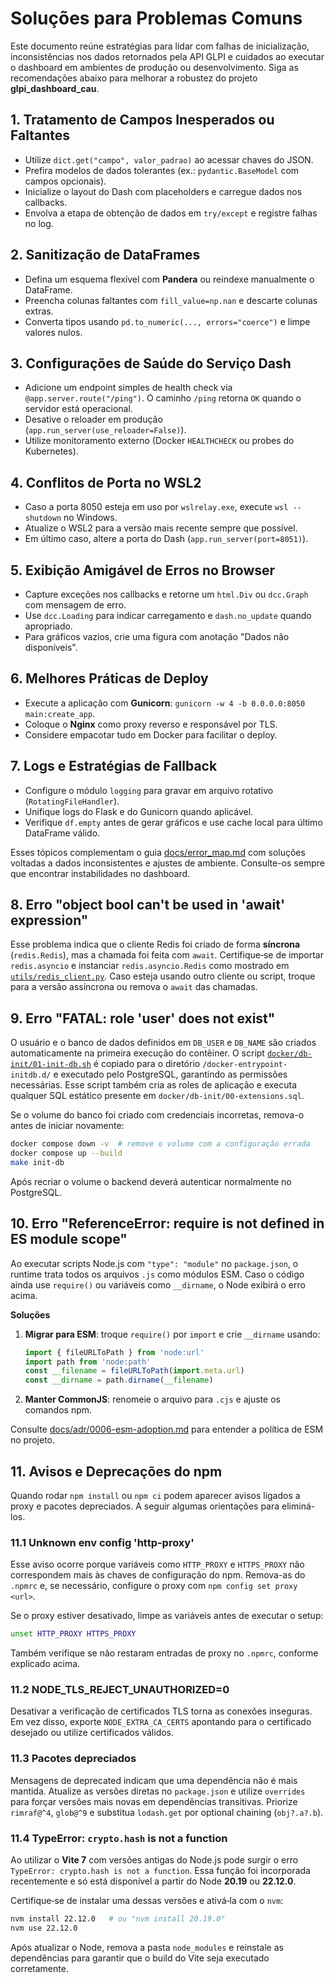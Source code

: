# Soluções para Problemas Comuns

Este documento reúne estratégias para lidar com falhas de inicialização, inconsistências nos dados retornados pela API GLPI e cuidados ao executar o dashboard em ambientes de produção ou desenvolvimento. Siga as recomendações abaixo para melhorar a robustez do projeto **glpi_dashboard_cau**.

## 1. Tratamento de Campos Inesperados ou Faltantes

- Utilize `dict.get("campo", valor_padrao)` ao acessar chaves do JSON.
- Prefira modelos de dados tolerantes (ex.: `pydantic.BaseModel` com campos opcionais).
- Inicialize o layout do Dash com placeholders e carregue dados nos callbacks.
- Envolva a etapa de obtenção de dados em `try/except` e registre falhas no log.

## 2. Sanitização de DataFrames

- Defina um esquema flexível com **Pandera** ou reindexe manualmente o DataFrame.
- Preencha colunas faltantes com `fill_value=np.nan` e descarte colunas extras.
- Converta tipos usando `pd.to_numeric(..., errors="coerce")` e limpe valores nulos.

## 3. Configurações de Saúde do Serviço Dash

- Adicione um endpoint simples de health check via `@app.server.route("/ping")`.
  O caminho `/ping` retorna `OK` quando o servidor está operacional.
- Desative o reloader em produção (`app.run_server(use_reloader=False)`).
- Utilize monitoramento externo (Docker `HEALTHCHECK` ou probes do Kubernetes).

## 4. Conflitos de Porta no WSL2

- Caso a porta 8050 esteja em uso por `wslrelay.exe`, execute `wsl --shutdown` no Windows.
- Atualize o WSL2 para a versão mais recente sempre que possível.
- Em último caso, altere a porta do Dash (`app.run_server(port=8051)`).

## 5. Exibição Amigável de Erros no Browser

- Capture exceções nos callbacks e retorne um `html.Div` ou `dcc.Graph` com mensagem de erro.
- Use `dcc.Loading` para indicar carregamento e `dash.no_update` quando apropriado.
- Para gráficos vazios, crie uma figura com anotação "Dados não disponíveis".

## 6. Melhores Práticas de Deploy

- Execute a aplicação com **Gunicorn**: `gunicorn -w 4 -b 0.0.0.0:8050 main:create_app`.
- Coloque o **Nginx** como proxy reverso e responsável por TLS.
- Considere empacotar tudo em Docker para facilitar o deploy.

## 7. Logs e Estratégias de Fallback

- Configure o módulo `logging` para gravar em arquivo rotativo (`RotatingFileHandler`).
- Unifique logs do Flask e do Gunicorn quando aplicável.
- Verifique `df.empty` antes de gerar gráficos e use cache local para último DataFrame válido.

Esses tópicos complementam o guia [docs/error_map.md](docs/error_map.md) com soluções voltadas a dados inconsistentes e ajustes de ambiente. Consulte-os sempre que encontrar instabilidades no dashboard.

## 8. Erro "object bool can't be used in 'await' expression"

Esse problema indica que o cliente Redis foi criado de forma **síncrona** (`redis.Redis`),
mas a chamada foi feita com `await`. Certifique‑se de importar `redis.asyncio` e
instanciar `redis.asyncio.Redis` como mostrado em
[`utils/redis_client.py`](../src/backend/utils/redis_client.py). Caso esteja
usando outro cliente ou script, troque para a versão assíncrona ou remova o
`await` das chamadas.

## 9. Erro "FATAL: role 'user' does not exist"

O usuário e o banco de dados definidos em `DB_USER` e `DB_NAME` são criados
automaticamente na primeira execução do contêiner. O script
[`docker/db-init/01-init-db.sh`](../docker/db-init/01-init-db.sh) é copiado para
o diretório `/docker-entrypoint-initdb.d/` e executado pelo PostgreSQL,
garantindo as permissões necessárias. Esse script também cria as roles de
aplicação e executa qualquer SQL estático presente em
`docker/db-init/00-extensions.sql`.

Se o volume do banco foi criado com credenciais incorretas, remova-o antes de
iniciar novamente:

```bash
docker compose down -v  # remove o volume com a configuração errada
docker compose up --build
make init-db
```

Após recriar o volume o backend deverá autenticar normalmente no PostgreSQL.

## 10. Erro "ReferenceError: require is not defined in ES module scope"

Ao executar scripts Node.js com `"type": "module"` no `package.json`, o runtime trata todos os arquivos `.js` como módulos ESM. Caso o código ainda use `require()` ou variáveis como `__dirname`, o Node exibirá o erro acima.

**Soluções**

1. **Migrar para ESM**: troque `require()` por `import` e crie `__dirname` usando:

   ```js
   import { fileURLToPath } from 'node:url'
   import path from 'node:path'
   const __filename = fileURLToPath(import.meta.url)
   const __dirname = path.dirname(__filename)
   ```

2. **Manter CommonJS**: renomeie o arquivo para `.cjs` e ajuste os comandos npm.

Consulte [docs/adr/0006-esm-adoption.md](adr/0006-esm-adoption.md) para entender a política de ESM no projeto.

## 11. Avisos e Deprecações do npm

Quando rodar `npm install` ou `npm ci` podem aparecer avisos ligados a proxy e pacotes depreciados. A seguir algumas orientações para eliminá-los.

### 11.1 Unknown env config 'http-proxy'

Esse aviso ocorre porque variáveis como `HTTP_PROXY` e `HTTPS_PROXY` não correspondem mais às chaves de configuração do npm. Remova-as do `.npmrc` e, se necessário, configure o proxy com `npm config set proxy <url>`.

Se o proxy estiver desativado, limpe as variáveis antes de executar o setup:

```bash
unset HTTP_PROXY HTTPS_PROXY
```

Também verifique se não restaram entradas de proxy no `.npmrc`, conforme explicado acima.

### 11.2 NODE_TLS_REJECT_UNAUTHORIZED=0

Desativar a verificação de certificados TLS torna as conexões inseguras. Em vez disso, exporte `NODE_EXTRA_CA_CERTS` apontando para o certificado desejado ou utilize certificados válidos.

### 11.3 Pacotes depreciados

Mensagens de deprecated indicam que uma dependência não é mais mantida. Atualize as versões diretas no `package.json` e utilize `overrides` para forçar versões mais novas em dependências transitivas. Priorize `rimraf@^4`, `glob@^9` e substitua `lodash.get` por optional chaining (`obj?.a?.b`).

### 11.4 TypeError: `crypto.hash` is not a function

Ao utilizar o **Vite 7** com versões antigas do Node.js pode surgir o erro `TypeError: crypto.hash is not a function`. Essa função foi incorporada recentemente e só está disponível a partir do Node **20.19** ou **22.12.0**.

Certifique‑se de instalar uma dessas versões e ativá‑la com o `nvm`:

```bash
nvm install 22.12.0   # ou "nvm install 20.19.0"
nvm use 22.12.0
```

Após atualizar o Node, remova a pasta `node_modules` e reinstale as dependências para garantir que o build do Vite seja executado corretamente.
